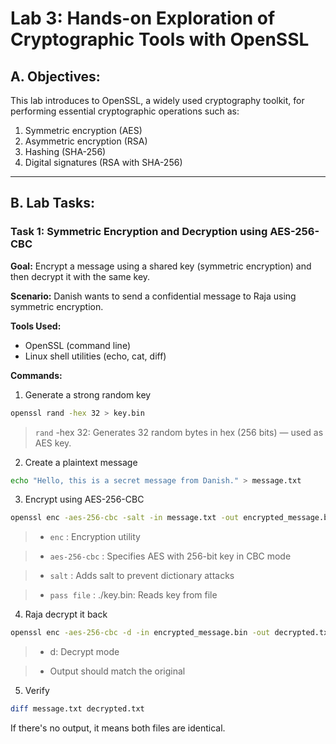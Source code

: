 # Lab 3: Hands-on Exploration of Cryptographic Tools with OpenSSL

## A. Objectives:

This lab introduces to OpenSSL, a widely used cryptography toolkit, for performing essential cryptographic operations such as:

1. Symmetric encryption (AES)
2. Asymmetric encryption (RSA)
3. Hashing (SHA-256)
4. Digital signatures (RSA with SHA-256)

---

## B. Lab Tasks:

### Task 1: Symmetric Encryption and Decryption using AES-256-CBC
**Goal:** Encrypt a message using a shared key (symmetric encryption) and then decrypt it with the same key.

**Scenario:** Danish wants to send a confidential message to Raja using symmetric encryption.

**Tools Used:**
- OpenSSL (command line)
- Linux shell utilities (echo, cat, diff)

**Commands:**
1. Generate a strong random key
```bash
openssl rand -hex 32 > key.bin
```
> `rand` -hex 32: Generates 32 random bytes in hex (256 bits) — used as AES key.

2. Create a plaintext message
```bash
echo "Hello, this is a secret message from Danish." > message.txt
```
3. Encrypt using AES-256-CBC
```bash
openssl enc -aes-256-cbc -salt -in message.txt -out encrypted_message.bin -pass file:./key.bin
```
> - `enc` : Encryption utility

> - `aes-256-cbc` : Specifies AES with 256-bit key in CBC mode

> - `salt` : Adds salt to prevent dictionary attacks

> - `pass file` : ./key.bin: Reads key from file

4. Raja decrypt it back
```bash
openssl enc -aes-256-cbc -d -in encrypted_message.bin -out decrypted.txt -pass file:./key.bin
```
> - d: Decrypt mode

> - Output should match the original

5. Verify
```bash
diff message.txt decrypted.txt
```
If there's no output, it means both files are identical.


